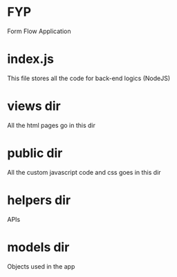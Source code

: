 # FYP
Form Flow Application 

# index.js
This file stores all the code for back-end logics (NodeJS)

# views dir
All the html pages go in this dir

# public dir
All the custom javascript code and css goes in this dir

# helpers dir
APIs

# models dir
Objects used in the app



